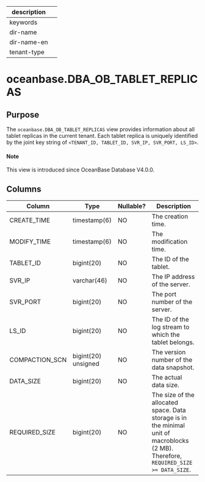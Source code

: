 |description||
|---|---|
|keywords||
|dir-name||
|dir-name-en||
|tenant-type||

# oceanbase.DBA_OB_TABLET_REPLICAS

## Purpose

The `oceanbase.DBA_OB_TABLET_REPLICAS` view provides information about all tablet replicas in the current tenant. Each tablet replica is uniquely identified by the joint key string of `<TENANT_ID, TABLET_ID, SVR_IP, SVR_PORT, LS_ID>`.

<main id="notice" type='explain'>
  <h4>Note</h4>
  <p>This view is introduced since OceanBase Database V4.0.0. </p>
</main>

## Columns

| Column | Type | Nullable? | Description |
|---------------|-------------|------------|------------------------------------------------------------|
| CREATE_TIME | timestamp(6) | NO | The creation time. |
| MODIFY_TIME | timestamp(6) | NO | The modification time. |
| TABLET_ID | bigint(20) | NO | The ID of the tablet. |
| SVR_IP | varchar(46) | NO | The IP address of the server. |
| SVR_PORT | bigint(20) | NO | The port number of the server. |
| LS_ID | bigint(20) | NO | The ID of the log stream to which the tablet belongs. |
| COMPACTION_SCN | bigint(20) unsigned | NO | The version number of the data snapshot. |
| DATA_SIZE | bigint(20) | NO | The actual data size. |
| REQUIRED_SIZE | bigint(20) | NO | The size of the allocated space. Data storage is in the minimal unit of macroblocks (2 MB). Therefore, `REQUIRED_SIZE >= DATA_SIZE`. |
